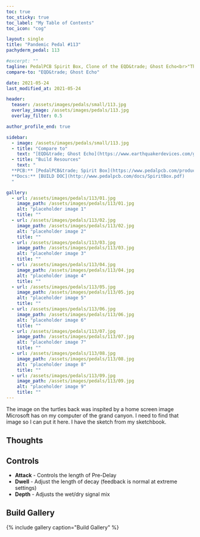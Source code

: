 ```yaml
---
toc: true
toc_sticky: true
toc_label: "My Table of Contents"
toc_icon: "cog"

layout: single
title: "Pandemic Pedal #113"
pachyderm_pedal: 113

#excerpt: ""
tagline: PedalPCB Spirit Box, Clone of the EQD&trade; Ghost Echo<br>"The secret of genius is to carry the spirit of the child into old age" - Aldus Huxley
compare-to: "EQD&trade; Ghost Echo"

date: 2021-05-24
last_modified_at: 2021-05-24

header:
  teaser: /assets/images/pedals/small/113.jpg
  overlay_image: /assets/images/pedals/113.jpg
  overlay_filter: 0.5

author_profile_end: true

sidebar:
  - image: /assets/images/pedals/small/113.jpg
  - title: "Compare to"
    text: "[EQD&trade; Ghost Echo](https://www.earthquakerdevices.com/ghost-echo)"
  - title: "Build Resources"
    text: "
  **PCB:** [PedalPCB&trade; Spirit Box](https://www.pedalpcb.com/product/spiritbox/)<br>
  **Docs:** [BUILD DOC](http://www.pedalpcb.com/docs/SpiritBox.pdf)
  "

gallery:
  - url: /assets/images/pedals/113/01.jpg
    image_path: /assets/images/pedals/113/01.jpg
    alt: "placeholder image 1"
    title: ""
  - url: /assets/images/pedals/113/02.jpg
    image_path: /assets/images/pedals/113/02.jpg
    alt: "placeholder image 2"
    title: ""
  - url: /assets/images/pedals/113/03.jpg
    image_path: /assets/images/pedals/113/03.jpg
    alt: "placeholder image 3"
    title: ""
  - url: /assets/images/pedals/113/04.jpg
    image_path: /assets/images/pedals/113/04.jpg
    alt: "placeholder image 4"
    title: ""
  - url: /assets/images/pedals/113/05.jpg
    image_path: /assets/images/pedals/113/05.jpg
    alt: "placeholder image 5"
    title: ""
  - url: /assets/images/pedals/113/06.jpg
    image_path: /assets/images/pedals/113/06.jpg
    alt: "placeholder image 6"
    title: ""
  - url: /assets/images/pedals/113/07.jpg
    image_path: /assets/images/pedals/113/07.jpg
    alt: "placeholder image 7"
    title: ""
  - url: /assets/images/pedals/113/08.jpg
    image_path: /assets/images/pedals/113/08.jpg
    alt: "placeholder image 8"
    title: ""
  - url: /assets/images/pedals/113/09.jpg
    image_path: /assets/images/pedals/113/09.jpg
    alt: "placeholder image 9"
    title: ""
---
```


The image on the turtles back was inspited by a home screen image Microsoft has on my computer of the grand canyon. I need to find that image so I can put it here. I have the sketch from my sketchbook.

## Thoughts



## Controls

* **Attack** - Controls the length of Pre-Delay
* **Dwell** - Adjust the length of decay (feedback is normal at extreme settings)
* **Depth** -  Adjusts the wet/dry signal mix

## Build Gallery ##

{% include gallery caption="Build Gallery" %}